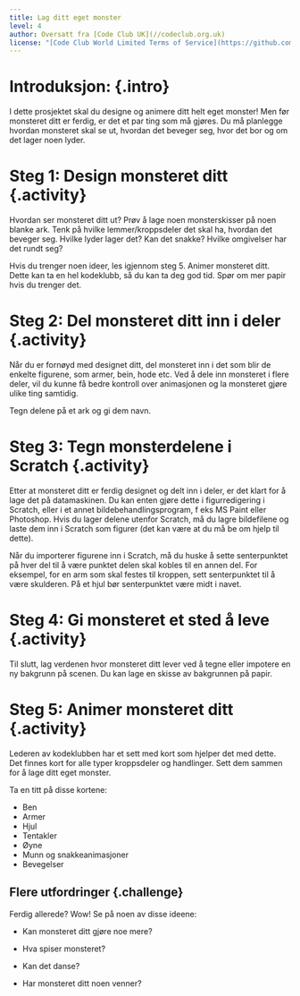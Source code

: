 ```yaml
---
title: Lag ditt eget monster
level: 4
author: Oversatt fra [Code Club UK](//codeclub.org.uk)
license: "[Code Club World Limited Terms of Service](https://github.com/CodeClub/scratch-curriculum/blob/master/LICENSE.md)"
---
```


# Introduksjon: {.intro}

I dette prosjektet skal du designe og animere ditt helt eget monster!
Men før monsteret ditt er ferdig, er det et par ting som må gjøres. Du
må planlegge hvordan monsteret skal se ut, hvordan det beveger seg,
hvor det bor og om det lager noen lyder.

# Steg 1: Design monsteret ditt {.activity}

Hvordan ser monsteret ditt ut? Prøv å lage noen monsterskisser på noen
blanke ark. Tenk på hvilke lemmer/kroppsdeler det skal ha, hvordan det
beveger seg. Hvilke lyder lager det? Kan det snakke? Hvilke omgivelser
har det rundt seg?

Hvis du trenger noen ideer, les igjennom steg 5. Animer monsteret
ditt. Dette kan ta en hel kodeklubb, så du kan ta deg god tid. Spør om
mer papir hvis du trenger det.

# Steg 2: Del monsteret ditt inn i deler {.activity}

Når du er fornøyd med designet ditt, del monsteret inn i det som blir
de enkelte figurene, som armer, bein, hode etc. Ved å dele inn
monsteret i flere deler, vil du kunne få bedre kontroll over
animasjonen og la monsteret gjøre ulike ting samtidig.

Tegn delene på et ark og gi dem navn.

# Steg 3: Tegn monsterdelene i Scratch {.activity}

Etter at monsteret ditt er ferdig designet og delt inn i deler, er det
klart for å lage det på datamaskinen. Du kan enten gjøre dette i
figurredigering i Scratch, eller i et annet bildebehandlingsprogram, f
eks MS Paint eller Photoshop. Hvis du lager delene utenfor Scratch, må
du lagre bildefilene og laste dem inn i Scratch som figurer (det kan
være at du må be om hjelp til dette).

Når du importerer figurene inn i Scratch, må du huske å sette
senterpunktet på hver del til å være punktet delen skal kobles til en
annen del. For eksempel, for en arm som skal festes til kroppen, sett
senterpunktet til å være skulderen. På et hjul bør senterpunktet være
midt i navet.

# Steg 4: Gi monsteret et sted å leve {.activity}

Til slutt, lag verdenen hvor monsteret ditt lever ved å tegne eller
impotere en ny bakgrunn på scenen. Du kan lage en skisse av bakgrunnen
på papir.

# Steg 5: Animer monsteret ditt {.activity}

Lederen av kodeklubben har et sett med kort som hjelper det med
dette. Det finnes kort for alle typer kroppsdeler og handlinger. Sett
dem sammen for å lage ditt eget monster.

Ta en titt på disse kortene:

+ Ben
+ Armer
+ Hjul
+ Tentakler
+ Øyne
+ Munn og snakkeanimasjoner
+ Bevegelser

## Flere utfordringer {.challenge}

Ferdig allerede? Wow! Se på noen av disse ideene:

+ Kan monsteret ditt gjøre noe mere?

+ Hva spiser monsteret?

+ Kan det danse?

+ Har monsteret ditt noen venner?
